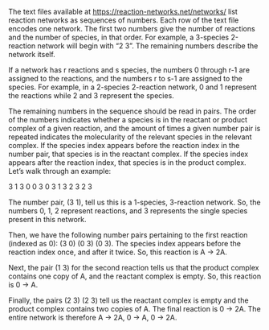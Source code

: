 The text files available at https://reaction-networks.net/networks/ list reaction networks as sequences of numbers. Each row of the text file encodes one network. The first two numbers give the number of reactions and the number of species, in that order. For example, a 3-species 2-reaction network will begin with “2 3”. The remaining numbers describe the network itself. 

If a network has r reactions and s species, the numbers 0 through r-1 are assigned to the reactions, and the numbers r to s-1 are assigned to the species. For example, in a 2-species 2-reaction network, 0 and 1 represent the reactions while 2 and 3 represent the species. 

The remaining numbers in the sequence should be read in pairs. The order of the numbers indicates whether a species is in the reactant or product complex of a given reaction, and the amount of times a given number pair is repeated indicates the molecularity of the relevant species in the relevant complex. If the species index appears before the reaction index in the number pair, that species is in the reactant complex. If the species index appears after the reaction index, that species is in the product complex. Let’s walk through an example:

3 1 3 0 0 3 0 3 1 3 2 3 2 3

The number pair, (3 1), tell us this is a 1-species, 3-reaction network. So, the numbers 0, 1, 2 represent reactions, and 3 represents the single species present in this network. 

Then, we have the following number pairs pertaining to the first reaction (indexed as 0): (3 0) (0 3) (0 3). The species index appears before the reaction index once, and after it twice. So, this reaction is A → 2A. 

Next, the pair (1 3) for the second reaction tells us that the product complex contains one copy of A, and the reactant complex is empty. So, this reaction is 0 → A. 

Finally, the pairs (2 3) (2 3) tell us the reactant complex is empty and the product complex contains two copies of A. The final reaction is 0 → 2A. The entire network is therefore A → 2A, 0 → A, 0 → 2A.
